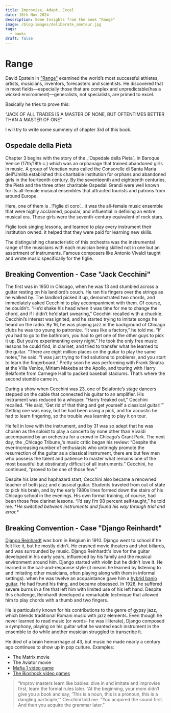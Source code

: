 ```yaml
---
title: Improvise, Adapt, Excel
date: 16th Nov 2024
description: Some Insights from the book "Range"
image: /blog-images/deliberate_ameteur.jpg
tags:
  - books
draft: false
---
```


# Range

David Epstein in ["Range"](https://www.amazon.com/Range-Generalists-Triumph-Specialized-World/dp/0735214484) examined the world’s most successful athletes, artists, musicians, inventors, forecasters and scientists. He discovered that in most fields—especially those that are complex and unpredictable(has a wicked environment)—generalists, not specialists, are primed to excel.

Basically he tries to prove this:

“JACK OF ALL TRADES IS A MASTER OF NONE, BUT OFTENTIMES BETTER THAN A MASTER OF ONE"

I will try to write some summery of chapter 3rd of this book.

## Ospedale della Pietà

Chapter 3 begins with the story of the \_‘Ospedale della Pieta’\_ in Baroque Venice (17th/18th c.) which was an orphanage that trained abandoned girls in music. A group of Venetian nuns called the Consorelle di Santa Maria dell'Umiltà established this charitable institution for orphans and abandoned girls in the fourteenth century. By the seventeenth and eighteenth centuries, the Pietà and the three other charitable Ospedali Grandi were well known for its all-female musical ensembles that attracted tourists and patrons from around Europe.

Here, one of them is \_‘Figlie di coro’.\_ it was the all-female music ensemble that were highly acclaimed, popular, and influential in defining an entire musical era. These girls were the seventh-century equivalent of rock stars.

Figlie took singing lessons, and learned to play every instrument their institution owned. it helped that they were paid for learning new skills.

The distinguishing characteristic of this orchestra was the instrumental range of the musicians with each musician being skilled not in one but an assortment of instruments. Famous composers like Antonio Vivaldi taught and wrote music specifically for the figlie.

## Breaking Convention - Case "Jack Cecchini"

The first was in 1950 in Chicago, when he was 13 and stumbled across a guitar resting on his landlord’s couch. He ran his fingers over the strings as he walked by. The landlord picked it up, demonstrated two chords, and immediately asked Cecchini to play accompaniment with them. Of course, he couldn’t. “He’d shake his head when it was time for me to change the chord, and if I didn’t he’d start swearing,” Cecchini recalled with a chuckle. Cecchini’s interest was ignited, and he started trying to imitate songs he heard on the radio. By 16, he was playing jazz in the background of Chicago clubs he was too young to patronize. “It was like a factory,” he told me. “If you had to go to the bathroom, you had to get one of the other guys to pick it up. But you’re experimenting every night.” He took the only free music lessons he could find, in clarinet, and tried to transfer what he learned to the guitar. “There are eight million places on the guitar to play the same notes,” he said. “I was just trying to find solutions to problems, and you start to learn the fingerboard.” Pretty soon he was performing with Frank Sinatra at the Villa Venice, Miriam Makeba at the Apollo, and touring with Harry Belafonte from Carnegie Hall to packed baseball stadiums. That’s where the second stumble came in.

During a show when Cecchini was 23, one of Belafonte’s stage dancers stepped on the cable that connected his guitar to an amplifier. His instrument was reduced to a whisper. “Harry freaked out,” Cecchini recalled. “He said, ‘Get rid of that thing and get yourself a classical guitar!’” Getting one was easy, but he had been using a pick, and for acoustic he had to learn fingering, so the trouble was learning to play it on tour.

He fell in love with the instrument, and by 31 was so adept that he was chosen as the soloist to play a concerto by none other than Vivaldi accompanied by an orchestra for a crowd in Chicago’s Grant Park. The next day, the \_Chicago Tribune\_’s music critic began his review: “Despite the ever‑increasing number of enthusiasts who untiringly promote the resurrection of the guitar as a classical instrument, there are but few men who possess the talent and patience to master what remains one of the most beautiful but obstinately difficult of all instruments.” Cecchini, he continued, “proved to be one of those few.”

Despite his late and haphazard start, Cecchini also became a renowned teacher of both jazz and classical guitar. Students traveled from out of state to pick his brain, and by the early 1980s lines formed down the stairs of his Chicago school in the evenings. His own formal training, of course, had been those free clarinet lessons. “I’d say I’m 98 percent self‑taught,” he told me. \**He switched between instruments and found his way through trial and error.*\*

## Breaking Convention - Case "Django Reinhardt"

[Django Reinhardt](https://en.wikipedia.org/wiki/Django_Reinhardt) was born in Belgium in 1910. Django went to school if he felt like it, but he mostly didn't. He crashed movie theaters and shot biliards, and was surrounded by music. Django Reinhardt's love for the guitar developed in his early years, influenced by his family and the musical environment around him. Django started with violin but he didn't love it. He learned in the call-and-response style (it means he learned by listening to and imitating other musicians, often playing along with them in informal settings). when he was twelve an acquaintance gave him a [hybrid banjo guitar](https://en.wikipedia.org/wiki/Banjo_guitar). He had found his thing, and became obsessed. In 1928, he suffered severe burns in a fire that left him with limited use of his left hand. Despite this challenge, Reinhardt developed a remarkable technique that allowed him to play chords with a thumb and two fingers.

He is particularly known for his contributions to the genre of gypsy jazz, which blends traditional Romani music with jazz elements. Even though he never learned to read music (or words- he was illiterate), Django composed a symphony, playing on his guitar what he wanted each instrument in the ensemble to do while another musician struggled to transcribe it.

He died of a brain hemorrhage at 43, but music he made nearly a century ago continues to show up in pop culture. Examples:

- The Matrix movie
- The Aviator movie
- [Mafia 1 video game](https://www.youtube.com/watch?v=k4DYfUSwDgI)
- [The Bioshock video games](https://www.youtube.com/watch?v=vycdi-jGzv4)

> “Improv masters learn like babies: dive in and imitate and improvise first, learn the formal rules later. “At the beginning, your mom didn’t give you a book and say, ‘This is a noun, this is a pronoun, this is a dangling participle,’” Cecchini told me. “You acquired the sound first. And then you acquire the grammar later.”

